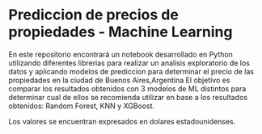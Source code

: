 # Prediccion de precios de propiedades - Machine Learning 
En este repositorio encontrará un notebook desarrollado en Python utilizando diferentes librerias para realizar un analisis exploratorio de los datos y aplicando modelos de prediccion para determinar el precio de las propiedades en la ciudad de Buenos Aires,Argentina El objetivo es comparar los resultados obtenidos con 3 modelos de ML distintos para determinar cual de ellos se recomienda utilizar en base a los resultados obtenidos: Random Forest, KNN y XGBoost.

Los valores se encuentran expresados en dolares estadounidenses.
